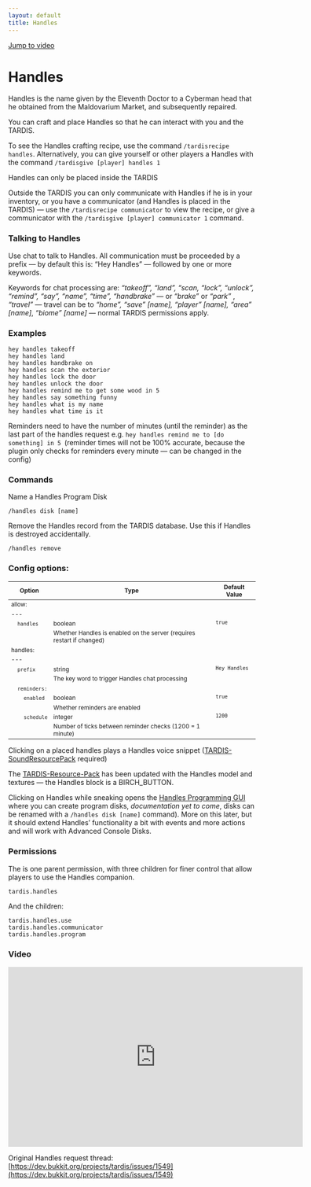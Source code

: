 ```yaml
---
layout: default
title: Handles
---
```


[Jump to video](#video)

# Handles

Handles is the name given by the Eleventh Doctor to a Cyberman head that he obtained from the Maldovarium Market, and
subsequently repaired.

You can craft and place Handles so that he can interact with you and the TARDIS.

To see the Handles crafting recipe, use the command `/tardisrecipe handles`. Alternatively, you can give yourself or
other players a Handles with the command `/tardisgive [player] handles 1`

Handles can only be placed inside the TARDIS

Outside the TARDIS you can only communicate with Handles if he is in your inventory, or you have a communicator (and
Handles is placed in the TARDIS) — use the `/tardisrecipe communicator` to view the recipe, or give a communicator with
the `/tardisgive [player] communicator 1` command.

### Talking to Handles

Use chat to talk to Handles. All communication must be proceeded by a prefix — by default this is: “Hey Handles” —
followed by one or more keywords.

Keywords for chat processing are: _“takeoff”, “land”, “scan, “lock”, “unlock”, “remind”, “say”, “name”, “time”,
“handbrake”_ — or _“brake”_ or _“park”_ , _“travel”_ — travel can be to _“home”, “save” [name], “player” [name],
“area” [name]_, _“biome” [name]_ — normal TARDIS permissions apply.

### Examples

    hey handles takeoff
    hey handles land
    hey handles handbrake on
    hey handles scan the exterior
    hey handles lock the door
    hey handles unlock the door
    hey handles remind me to get some wood in 5
    hey handles say something funny
    hey handles what is my name
    hey handles what time is it

Reminders need to have the number of minutes (until the reminder) as the last part of the handles request
e.g. `hey handles remind me to [do something] in 5 `(reminder times will not be 100% accurate, because the plugin only
checks for reminders every minute — can be changed in the config)

### Commands

Name a Handles Program Disk

    /handles disk [name]

Remove the Handles record from the TARDIS database. Use this if Handles is destroyed accidentally.

    /handles remove

### Config options:

<style type="text/css">
table, table code { font-size: 85%; }
td { vertical-align: top; }
td.noborder { border-bottom: none; }
tr.coption { background-color: #eee; }
th.wide { width: 33%; }
</style>

| Option                                                     | Type                                                                   | Default Value |
|------------------------------------------------------------|------------------------------------------------------------------------|---------------|
| allow:                                                     |
| ---                                                        |
| &nbsp;&nbsp;&nbsp;&nbsp;`handles`                          | boolean                                                                | `true`        |
| &nbsp;                                                     | Whether Handles is enabled on the server (requires restart if changed) |
| handles:                                                   |
| ---                                                        |
| &nbsp;&nbsp;&nbsp;&nbsp;`prefix`                           | string                                                                 | `Hey Handles` |
| &nbsp;                                                     | The key word to trigger Handles chat processing                        |
| &nbsp;&nbsp;&nbsp;&nbsp;`reminders:`                       |
| &nbsp;&nbsp;&nbsp;&nbsp;&nbsp;&nbsp;&nbsp;&nbsp;`enabled`  | boolean                                                                | `true`        |
| &nbsp;                                                     | Whether reminders are enabled                                          |
| &nbsp;&nbsp;&nbsp;&nbsp;&nbsp;&nbsp;&nbsp;&nbsp;`schedule` | integer                                                                | `1200`        |
| &nbsp;                                                     | Number of ticks between reminder checks (1200 = 1 minute)              |

Clicking on a placed handles plays a Handles voice
snippet ([TARDIS-SoundResourcePack](https://github.com/eccentricdevotion/TARDIS-SoundResourcePack/) required)

The [TARDIS-Resource-Pack](https://github.com/eccentricdevotion/TARDIS-Resource-Pack) has been updated with the Handles
model and textures — the Handles block is a BIRCH\_BUTTON.

Clicking on Handles while sneaking opens the [Handles Programming GUI](handles-programming.html) where you can create
program disks, _documentation yet to come_, disks can be renamed with a `/handles disk [name]` command). More on this
later, but it should extend Handles’ functionality a bit with events and more actions and will work with Advanced
Console Disks.

### Permissions

The is one parent permission, with three children for finer control that allow players to use the Handles companion.

    tardis.handles

And the children:

    tardis.handles.use
    tardis.handles.communicator
    tardis.handles.program

### Video

<iframe width="600" height="366" src="https://www.youtube.com/embed/pyJQHvxqpA8?rel=0" frameborder="0" allowfullscreen></iframe>

Original Handles request
thread: [https://dev.bukkit.org/projects/tardis/issues/1549](https://dev.bukkit.org/projects/tardis/issues/1549)
